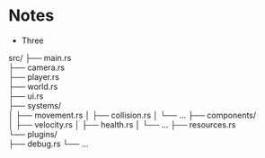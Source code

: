 # Notes

- Three

src/
├── main.rs        
├── camera.rs      
├── player.rs      
├── world.rs       
├── ui.rs          
├── systems/      
│   ├── movement.rs
│   ├── collision.rs
│   └── ...
├── components/   
│   ├── velocity.rs
│   ├── health.rs
│   └── ...
├── resources.rs    
└── plugins/        
    ├── debug.rs
    └── ...
